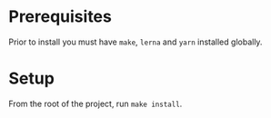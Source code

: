 # Prerequisites

Prior to install you must have `make`, `lerna` and `yarn` installed globally.

# Setup

From the root of the project, run `make install`.
